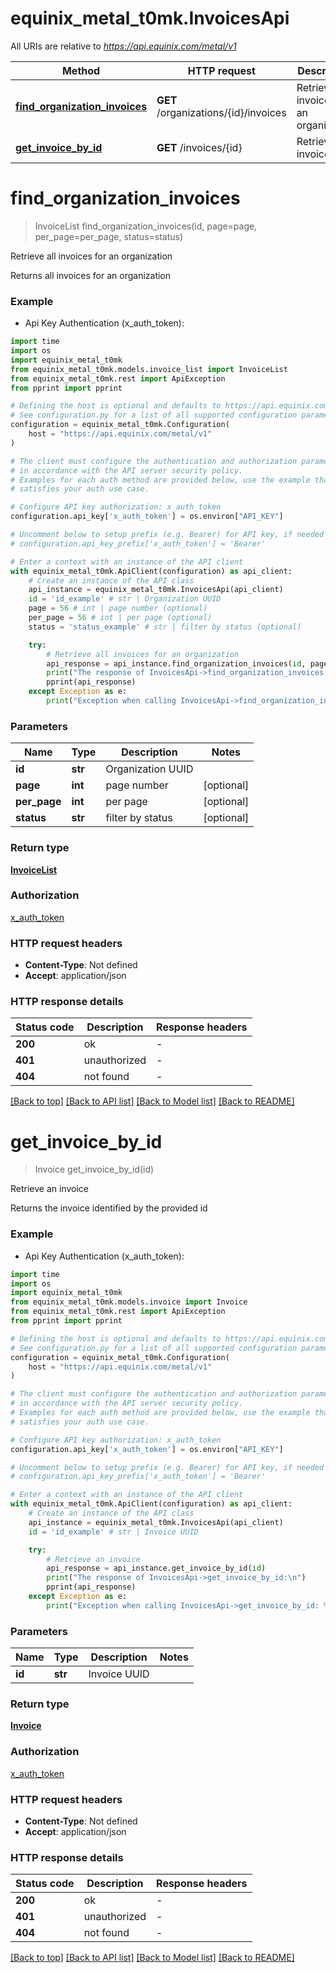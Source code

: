 # equinix_metal_t0mk.InvoicesApi

All URIs are relative to *https://api.equinix.com/metal/v1*

Method | HTTP request | Description
------------- | ------------- | -------------
[**find_organization_invoices**](InvoicesApi.md#find_organization_invoices) | **GET** /organizations/{id}/invoices | Retrieve all invoices for an organization
[**get_invoice_by_id**](InvoicesApi.md#get_invoice_by_id) | **GET** /invoices/{id} | Retrieve an invoice


# **find_organization_invoices**
> InvoiceList find_organization_invoices(id, page=page, per_page=per_page, status=status)

Retrieve all invoices for an organization

Returns all invoices for an organization

### Example

* Api Key Authentication (x_auth_token):
```python
import time
import os
import equinix_metal_t0mk
from equinix_metal_t0mk.models.invoice_list import InvoiceList
from equinix_metal_t0mk.rest import ApiException
from pprint import pprint

# Defining the host is optional and defaults to https://api.equinix.com/metal/v1
# See configuration.py for a list of all supported configuration parameters.
configuration = equinix_metal_t0mk.Configuration(
    host = "https://api.equinix.com/metal/v1"
)

# The client must configure the authentication and authorization parameters
# in accordance with the API server security policy.
# Examples for each auth method are provided below, use the example that
# satisfies your auth use case.

# Configure API key authorization: x_auth_token
configuration.api_key['x_auth_token'] = os.environ["API_KEY"]

# Uncomment below to setup prefix (e.g. Bearer) for API key, if needed
# configuration.api_key_prefix['x_auth_token'] = 'Bearer'

# Enter a context with an instance of the API client
with equinix_metal_t0mk.ApiClient(configuration) as api_client:
    # Create an instance of the API class
    api_instance = equinix_metal_t0mk.InvoicesApi(api_client)
    id = 'id_example' # str | Organization UUID
    page = 56 # int | page number (optional)
    per_page = 56 # int | per page (optional)
    status = 'status_example' # str | filter by status (optional)

    try:
        # Retrieve all invoices for an organization
        api_response = api_instance.find_organization_invoices(id, page=page, per_page=per_page, status=status)
        print("The response of InvoicesApi->find_organization_invoices:\n")
        pprint(api_response)
    except Exception as e:
        print("Exception when calling InvoicesApi->find_organization_invoices: %s\n" % e)
```



### Parameters

Name | Type | Description  | Notes
------------- | ------------- | ------------- | -------------
 **id** | **str**| Organization UUID | 
 **page** | **int**| page number | [optional] 
 **per_page** | **int**| per page | [optional] 
 **status** | **str**| filter by status | [optional] 

### Return type

[**InvoiceList**](InvoiceList.md)

### Authorization

[x_auth_token](../README.md#x_auth_token)

### HTTP request headers

 - **Content-Type**: Not defined
 - **Accept**: application/json

### HTTP response details
| Status code | Description | Response headers |
|-------------|-------------|------------------|
**200** | ok |  -  |
**401** | unauthorized |  -  |
**404** | not found |  -  |

[[Back to top]](#) [[Back to API list]](../README.md#documentation-for-api-endpoints) [[Back to Model list]](../README.md#documentation-for-models) [[Back to README]](../README.md)

# **get_invoice_by_id**
> Invoice get_invoice_by_id(id)

Retrieve an invoice

Returns the invoice identified by the provided id

### Example

* Api Key Authentication (x_auth_token):
```python
import time
import os
import equinix_metal_t0mk
from equinix_metal_t0mk.models.invoice import Invoice
from equinix_metal_t0mk.rest import ApiException
from pprint import pprint

# Defining the host is optional and defaults to https://api.equinix.com/metal/v1
# See configuration.py for a list of all supported configuration parameters.
configuration = equinix_metal_t0mk.Configuration(
    host = "https://api.equinix.com/metal/v1"
)

# The client must configure the authentication and authorization parameters
# in accordance with the API server security policy.
# Examples for each auth method are provided below, use the example that
# satisfies your auth use case.

# Configure API key authorization: x_auth_token
configuration.api_key['x_auth_token'] = os.environ["API_KEY"]

# Uncomment below to setup prefix (e.g. Bearer) for API key, if needed
# configuration.api_key_prefix['x_auth_token'] = 'Bearer'

# Enter a context with an instance of the API client
with equinix_metal_t0mk.ApiClient(configuration) as api_client:
    # Create an instance of the API class
    api_instance = equinix_metal_t0mk.InvoicesApi(api_client)
    id = 'id_example' # str | Invoice UUID

    try:
        # Retrieve an invoice
        api_response = api_instance.get_invoice_by_id(id)
        print("The response of InvoicesApi->get_invoice_by_id:\n")
        pprint(api_response)
    except Exception as e:
        print("Exception when calling InvoicesApi->get_invoice_by_id: %s\n" % e)
```



### Parameters

Name | Type | Description  | Notes
------------- | ------------- | ------------- | -------------
 **id** | **str**| Invoice UUID | 

### Return type

[**Invoice**](Invoice.md)

### Authorization

[x_auth_token](../README.md#x_auth_token)

### HTTP request headers

 - **Content-Type**: Not defined
 - **Accept**: application/json

### HTTP response details
| Status code | Description | Response headers |
|-------------|-------------|------------------|
**200** | ok |  -  |
**401** | unauthorized |  -  |
**404** | not found |  -  |

[[Back to top]](#) [[Back to API list]](../README.md#documentation-for-api-endpoints) [[Back to Model list]](../README.md#documentation-for-models) [[Back to README]](../README.md)


